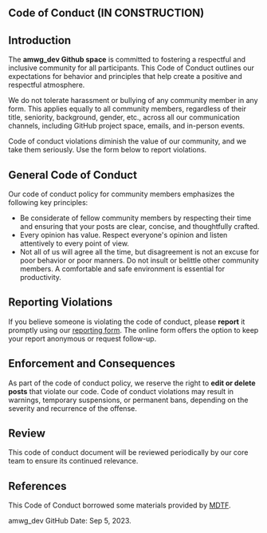 ## Code of Conduct (IN CONSTRUCTION)

## Introduction

The **amwg_dev Github space** is committed to fostering a respectful and inclusive community for all participants. This Code of Conduct outlines our expectations for behavior and principles that help create a positive and respectful atmosphere.

We do not tolerate harassment or bullying of any community member in any form. This applies equally to all community members, regardless of their title, seniority, background, gender, etc., across all our communication channels, including GitHub project space, emails, and in-person events.

Code of conduct violations diminish the value of our community, and we take them seriously. Use the form below to report violations. 

## General Code of Conduct

Our code of conduct policy for community members emphasizes the following key principles:

- Be considerate of fellow community members by respecting their time and ensuring that your posts are clear, concise, and thoughtfully crafted.
- Every opinion has value. Respect everyone's opinion and listen attentively to every point of view.
- Not all of us will agree all the time, but disagreement is not an excuse for poor behavior or poor manners. Do not insult or belittle other community members. A comfortable and safe environment is essential for productivity.

## Reporting Violations

If you believe someone is violating the code of conduct, please **report** it promptly using our [reporting form](https://forms.gle/LUN27DkBciReS78x9). The online form offers the option to keep your report anonymous or request follow-up.

## Enforcement and Consequences

As part of the code of conduct policy, we reserve the right to **edit or delete posts** that violate our code. Code of conduct violations may result in warnings, temporary suspensions, or permanent bans, depending on the severity and recurrence of the offense.

## Review

This code of conduct document will be reviewed periodically by our core team to ensure its continued relevance.

## References

This Code of Conduct borrowed some materials provided by [MDTF](https://github.com/NOAA-GFDL/MDTF-diagnostics/blob/main/CODE_OF_CONDUCT.md). 


amwg_dev GitHub Date: Sep 5, 2023.






